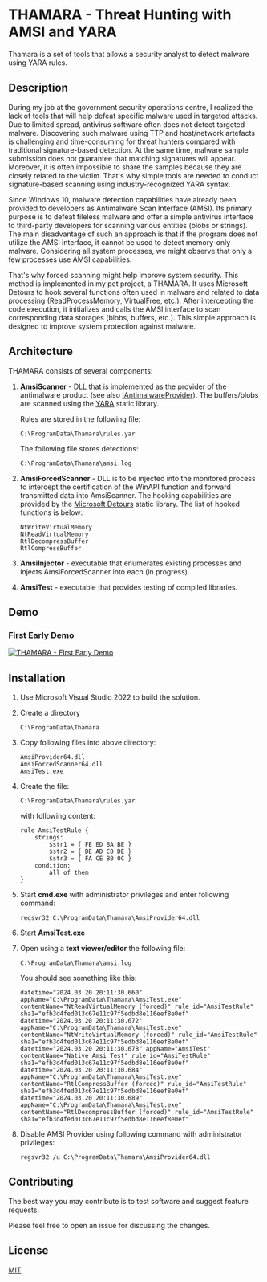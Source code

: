 # THAMARA - Threat Hunting with AMSI and YARA

Thamara is a set of tools that allows a security analyst to detect malware using YARA rules.

## Description

During my job at the government security operations centre, I realized the lack of tools that will help defeat specific malware used in targeted attacks. Due to limited spread, antivirus software often does not detect targeted malware. Discovering such malware using TTP and host/network artefacts is challenging and time-consuming for threat hunters compared with traditional signature-based detection. At the same time, malware sample submission does not guarantee that matching signatures will appear. Moreover, it is often impossible to share the samples because they are closely related to the victim. That's why simple tools are needed to conduct signature-based scanning using industry-recognized YARA syntax.

Since Windows 10, malware detection capabilities have already been provided to developers as Antimalware Scan Interface (AMSI). Its primary purpose is to defeat fileless malware and offer a simple antivirus interface to third-party developers for scanning various entities (blobs or strings). The main disadvantage of such an approach is that if the program does not utilize the AMSI interface, it cannot be used to detect memory-only malware. Considering all system processes, we might observe that only a few processes use AMSI capabilities.

That's why forced scanning might help improve system security. This method is implemented in my pet project, a THAMARA. It uses Microsoft Detours to hook several functions often used in malware and related to data processing (ReadProcessMemory, VirtualFree, etc.). After intercepting the code execution, it initializes and calls the AMSI interface to scan corresponding data storages (blobs, buffers, etc.). This simple approach is designed to improve system protection against malware.

## Architecture

THAMARA consists of several components:

1. **AmsiScanner** - DLL that is implemented as the provider of the antimalware product (see also [IAntimalwareProvider](https://learn.microsoft.com/en-us/windows/win32/api/amsi/nn-amsi-iantimalwareprovider)). The buffers/blobs are scanned using the [YARA](https://github.com/VirusTotal/yara) static library.

     Rules are stored in the following file:

     ```
     C:\ProgramData\Thamara\rules.yar
     ```

     The following file stores detections:

     ```
     C:\ProgramData\Thamara\amsi.log
     ```

3. **AmsiForcedScanner** - DLL is to be injected into the monitored process to intercept the certification of the WinAPI function and forward transmitted data into AmsiScanner. The hooking capabilities are provided by the [Microsoft Detours](https://github.com/microsoft/Detours) static library. The list of hooked functions is below:

     ```
     NtWriteVirtualMemory
     NtReadVirtualMemory
     RtlDecompressBuffer
     RtlCompressBuffer
     ```

4. **AmsiInjector** - executable that enumerates existing processes and injects AmsiForcedScanner into each (in progress).

5. **AmsiTest** - executable that provides testing of compiled libraries.

## Demo

### First Early Demo

[![THAMARA - First Early Demo](https://img.youtube.com/vi/Eh9EsSAsQEA/hqdefault.jpg)](https://www.youtube.com/watch?v=Eh9EsSAsQEA)

## Installation

1. Use Microsoft Visual Studio 2022 to build the solution.

2. Create a directory

     ```
     C:\ProgramData\Thamara
     ```

3. Copy following files into above directory:

     ```
     AmsiProvider64.dll
     AmsiForcedScanner64.dll
     AmsiTest.exe
     ```

4. Create the file:

     ```
     C:\ProgramData\Thamara\rules.yar
     ```

     with following content:

     ```
     rule AmsiTestRule {
	     strings:
		     $str1 = { FE ED BA BE }
		     $str2 = { DE AD C0 DE }
		     $str3 = { FA CE B0 0C }
	     condition:
		     all of them
     }
     ```

5. Start **cmd.exe** with administrator privileges and enter following command:

     ```
     regsvr32 C:\ProgramData\Thamara\AmsiProvider64.dll
     ```

6. Start **AmsiTest.exe**

7. Open using a **text viewer/editor** the following file:

     ```
     C:\ProgramData\Thamara\amsi.log
     ```

     You should see something like this:

     ```
     datetime="2024.03.20 20:11:30.660" appName="C:\ProgramData\Thamara\AmsiTest.exe" contentName="NtReadVirtualMemory (forced)" rule_id="AmsiTestRule" sha1="efb3d4fed013c67e11c97f5edbd8e116eef8e0ef"
     datetime="2024.03.20 20:11:30.672" appName="C:\ProgramData\Thamara\AmsiTest.exe" contentName="NtWriteVirtualMemory (forced)" rule_id="AmsiTestRule" sha1="efb3d4fed013c67e11c97f5edbd8e116eef8e0ef"
     datetime="2024.03.20 20:11:30.678" appName="AmsiTest" contentName="Native Amsi Test" rule_id="AmsiTestRule" sha1="efb3d4fed013c67e11c97f5edbd8e116eef8e0ef"
     datetime="2024.03.20 20:11:30.684" appName="C:\ProgramData\Thamara\AmsiTest.exe" contentName="RtlCompressBuffer (forced)" rule_id="AmsiTestRule" sha1="efb3d4fed013c67e11c97f5edbd8e116eef8e0ef"
     datetime="2024.03.20 20:11:30.689" appName="C:\ProgramData\Thamara\AmsiTest.exe" contentName="RtlDecompressBuffer (forced)" rule_id="AmsiTestRule" sha1="efb3d4fed013c67e11c97f5edbd8e116eef8e0ef"
     ```
     
9. Disable AMSI Provider using following command with administrator privileges:

     ```
     regsvr32 /u C:\ProgramData\Thamara\AmsiProvider64.dll
     ```

## Contributing

The best way you may contribute is to test software and suggest feature requests.

Please feel free to open an issue for discussing the changes.

## License

[MIT](https://choosealicense.com/licenses/mit/)

